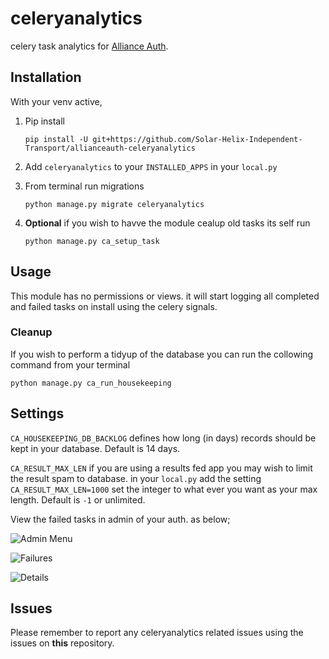 # celeryanalytics

celery task analytics for [Alliance Auth](https://gitlab.com/allianceauth/allianceauth).

## Installation

With your venv active,

1. Pip install

      `pip install -U git+https://github.com/Solar-Helix-Independent-Transport/allianceauth-celeryanalytics`

2. Add `celeryanalytics` to your `INSTALLED_APPS` in your `local.py`

3. From terminal run migrations

     `python manage.py migrate celeryanalytics`

4. **Optional** if you wish to havve the module cealup old tasks its self run 

     `python manage.py ca_setup_task`

## Usage
This module has no permissions or views. it will start logging all completed and failed tasks on install using the celery signals.

### Cleanup 
If you wish to perform a tidyup of the database you can run the collowing command from your terminal

`python manage.py ca_run_housekeeping`

## Settings

`CA_HOUSEKEEPING_DB_BACKLOG` defines how long (in days) records should be kept in
your database. Default is 14 days.

`CA_RESULT_MAX_LEN` if you are using a results fed app you may wish to limit the result spam to database.
in your `local.py` add the setting `CA_RESULT_MAX_LEN=1000` set the integer to what ever you want as your max length. Default is `-1` or unlimited.


View the failed tasks in admin of your auth. as below;

![Admin Menu](https://i.imgur.com/g36hJyu.png "Admin Menu")

![Failures](https://i.imgur.com/mTD224f.png "Failures")

![Details](https://i.imgur.com/ang9wXB.png "Details")

## Issues

Please remember to report any celeryanalytics related issues using the issues on **this** repository.
